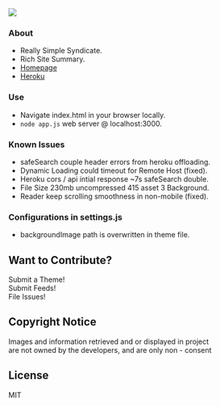 <img src='https://img.shields.io/github/license/acktic/acktic.github.io?style=social'>

### About

  - Really Simple Syndicate.
  - Rich Site Summary.
  - [Homepage](https://acktic.github.io "Homepage")
  - [Heroku](https://acktic.herokuapp.com "Heroku")

### Use

  - Navigate index.html in your browser locally.
  - `node app.js` web server @ localhost:3000.

### Known Issues

* safeSearch couple header errors from heroku offloading.
* Dynamic Loading could timeout for Remote Host  (fixed).
* Heroku cors / api intial response ~7s safeSearch double.
* File Size 230mb uncompressed 415 asset 3 Background.
* Reader keep scrolling smoothness in non-mobile (fixed).

### Configurations in settings.js

* backgroundImage path is overwritten in theme file.

Want to Contribute?
----

Submit a Theme!<br>
Submit Feeds!<br>
File Issues!<br>

Copyright Notice
----

Images and information retrieved and or displayed in project<br> are not owned by the developers, and are only non - consent

License
----

MIT
